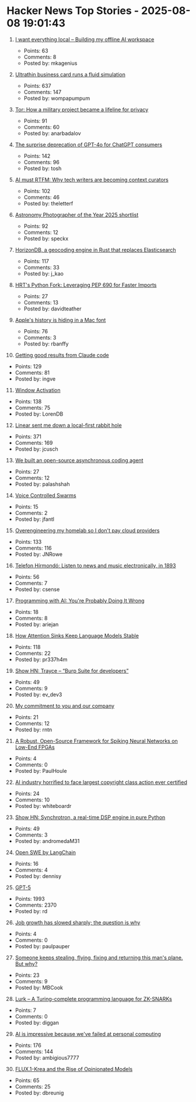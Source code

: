 # Hacker News Top Stories - 2025-08-08 19:01:43

1. [I want everything local – Building my offline AI workspace](https://instavm.io/blog/building-my-offline-ai-workspace)
   - Points: 63
   - Comments: 8
   - Posted by: mkagenius

2. [Ultrathin business card runs a fluid simulation](https://github.com/Nicholas-L-Johnson/flip-card)
   - Points: 637
   - Comments: 147
   - Posted by: wompapumpum

3. [Tor: How a military project became a lifeline for privacy](https://thereader.mitpress.mit.edu/the-secret-history-of-tor-how-a-military-project-became-a-lifeline-for-privacy/)
   - Points: 91
   - Comments: 60
   - Posted by: anarbadalov

4. [The surprise deprecation of GPT-4o for ChatGPT consumers](https://simonwillison.net/2025/Aug/8/surprise-deprecation-of-gpt-4o/)
   - Points: 142
   - Comments: 96
   - Posted by: tosh

5. [AI must RTFM: Why tech writers are becoming context curators](https://passo.uno/from-tech-writers-to-ai-context-curators/)
   - Points: 102
   - Comments: 46
   - Posted by: theletterf

6. [Astronomy Photographer of the Year 2025 shortlist](https://www.rmg.co.uk/whats-on/astronomy-photographer-year/galleries/2025-shortlist)
   - Points: 92
   - Comments: 12
   - Posted by: speckx

7. [HorizonDB, a geocoding engine in Rust that replaces Elasticsearch](https://radar.com/blog/high-performance-geocoding-in-rust)
   - Points: 117
   - Comments: 33
   - Posted by: j_kao

8. [HRT's Python Fork: Leveraging PEP 690 for Faster Imports](https://www.hudsonrivertrading.com/hrtbeat/inside-hrts-python-fork/)
   - Points: 27
   - Comments: 13
   - Posted by: davidteather

9. [Apple's history is hiding in a Mac font](https://www.spacebar.news/apple-history-hiding-in-mac-font/)
   - Points: 76
   - Comments: 3
   - Posted by: rbanffy

10. [Getting good results from Claude code](https://www.dzombak.com/blog/2025/08/getting-good-results-from-claude-code/)
   - Points: 129
   - Comments: 81
   - Posted by: ingve

11. [Window Activation](https://blog.broulik.de/2025/08/on-window-activation/)
   - Points: 138
   - Comments: 75
   - Posted by: LorenDB

12. [Linear sent me down a local-first rabbit hole](https://bytemash.net/posts/i-went-down-the-linear-rabbit-hole/)
   - Points: 371
   - Comments: 169
   - Posted by: jcusch

13. [We built an open-source asynchronous coding agent](https://blog.langchain.com/introducing-open-swe-an-open-source-asynchronous-coding-agent/)
   - Points: 27
   - Comments: 12
   - Posted by: palashshah

14. [Voice Controlled Swarms](https://jasonfantl.com/posts/Voice-Controlled-Swarms/)
   - Points: 15
   - Comments: 2
   - Posted by: jfantl

15. [Overengineering my homelab so I don't pay cloud providers](https://ergaster.org/posts/2025/08/04-overegineering-homelab/)
   - Points: 133
   - Comments: 116
   - Posted by: JNRowe

16. [Telefon Hírmondó: Listen to news and music electronically, in 1893](https://en.wikipedia.org/wiki/Telefon_H%C3%ADrmond%C3%B3)
   - Points: 56
   - Comments: 7
   - Posted by: csense

17. [Programming with AI: You're Probably Doing It Wrong](https://www.devroom.io/2025/08/08/programming-with-ai-youre-probably-doing-it-wrong/)
   - Points: 18
   - Comments: 8
   - Posted by: ariejan

18. [How Attention Sinks Keep Language Models Stable](https://hanlab.mit.edu/blog/streamingllm)
   - Points: 118
   - Comments: 22
   - Posted by: pr337h4m

19. [Show HN: Trayce – “Burp Suite for developers”](https://trayce.dev?resubmit=hn)
   - Points: 49
   - Comments: 9
   - Posted by: ev_dev3

20. [My commitment to you and our company](https://newsroom.intel.com/corporate/my-commitment-to-you-and-our-company)
   - Points: 21
   - Comments: 12
   - Posted by: rntn

21. [A Robust, Open-Source Framework for Spiking Neural Networks on Low-End FPGAs](https://arxiv.org/abs/2507.07284)
   - Points: 4
   - Comments: 0
   - Posted by: PaulHoule

22. [AI industry horrified to face largest copyright class action ever certified](https://arstechnica.com/tech-policy/2025/08/ai-industry-horrified-to-face-largest-copyright-class-action-ever-certified/)
   - Points: 24
   - Comments: 10
   - Posted by: whiteboardr

23. [Show HN: Synchrotron, a real-time DSP engine in pure Python](https://synchrotron.thatother.dev/)
   - Points: 49
   - Comments: 3
   - Posted by: andromedaM31

24. [Open SWE by LangChain](https://swe.langchain.com/)
   - Points: 16
   - Comments: 4
   - Posted by: dennisy

25. [GPT-5](https://openai.com/gpt-5/)
   - Points: 1993
   - Comments: 2370
   - Posted by: rd

26. [Job growth has slowed sharply; the question is why](https://stayathomemacro.substack.com/p/job-growth-has-slowed-sharply-the)
   - Points: 4
   - Comments: 0
   - Posted by: paulpauper

27. [Someone keeps stealing, flying, fixing and returning this man's plane. But why?](https://www.latimes.com/california/story/2025-08-08/mystery-plane-thief)
   - Points: 23
   - Comments: 9
   - Posted by: MBCook

28. [Lurk – A Turing-complete programming language for ZK-SNARKs](https://github.com/lurk-lab/lurk)
   - Points: 7
   - Comments: 0
   - Posted by: diggan

29. [AI is impressive because we've failed at personal computing](https://rakhim.exotext.com/ai-is-impressive-because-we-ve-failed-at-semantic-web-and-personal-computing)
   - Points: 176
   - Comments: 144
   - Posted by: ambigious7777

30. [FLUX.1-Krea and the Rise of Opinionated Models](https://www.dbreunig.com/2025/08/04/the-rise-of-opinionated-models.html)
   - Points: 65
   - Comments: 25
   - Posted by: dbreunig

